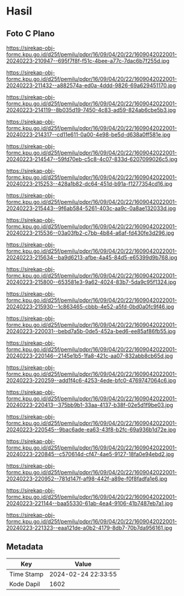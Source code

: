 # Hasil

## Foto C Plano

https://sirekap-obj-formc.kpu.go.id/d25f/pemilu/pdpr/16/09/04/20/22/1609042022001-20240223-210947--695f7f8f-f51c-4bee-a77c-7dac6b7f255d.jpg

https://sirekap-obj-formc.kpu.go.id/d25f/pemilu/pdpr/16/09/04/20/22/1609042022001-20240223-211432--a882574a-ed0a-4ddd-9826-69a629451170.jpg

https://sirekap-obj-formc.kpu.go.id/d25f/pemilu/pdpr/16/09/04/20/22/1609042022001-20240223-214119--8b035d19-7450-4c83-ad59-824ab6cbe5b3.jpg

https://sirekap-obj-formc.kpu.go.id/d25f/pemilu/pdpr/16/09/04/20/22/1609042022001-20240223-214317--cd11e611-0a00-4e98-be5d-d638a0ff581e.jpg

https://sirekap-obj-formc.kpu.go.id/d25f/pemilu/pdpr/16/09/04/20/22/1609042022001-20240223-214547--59fd70eb-c5c8-4c07-833d-6207099026c5.jpg

https://sirekap-obj-formc.kpu.go.id/d25f/pemilu/pdpr/16/09/04/20/22/1609042022001-20240223-215253--428a1b82-dc64-451d-b91a-f1277354cd16.jpg

https://sirekap-obj-formc.kpu.go.id/d25f/pemilu/pdpr/16/09/04/20/22/1609042022001-20240223-215443--9f6ab584-5261-403c-aa9c-0a8ae132033d.jpg

https://sirekap-obj-formc.kpu.go.id/d25f/pemilu/pdpr/16/09/04/20/22/1609042022001-20240223-215536--03a03fb2-c7bb-4b84-a6af-fd430fe3d296.jpg

https://sirekap-obj-formc.kpu.go.id/d25f/pemilu/pdpr/16/09/04/20/22/1609042022001-20240223-215634--ba9d6213-afbe-4a45-84d5-e65399d9b768.jpg

https://sirekap-obj-formc.kpu.go.id/d25f/pemilu/pdpr/16/09/04/20/22/1609042022001-20240223-215800--653581e3-9a62-4024-83b7-5da9c95f1324.jpg

https://sirekap-obj-formc.kpu.go.id/d25f/pemilu/pdpr/16/09/04/20/22/1609042022001-20240223-215930--1c863465-cbbb-4e52-a5fd-0bd0a0fc9f46.jpg

https://sirekap-obj-formc.kpu.go.id/d25f/pemilu/pdpr/16/09/04/20/22/1609042022001-20240223-220031--bebd7a5b-0de5-452a-bed6-ee85af86fb55.jpg

https://sirekap-obj-formc.kpu.go.id/d25f/pemilu/pdpr/16/09/04/20/22/1609042022001-20240223-220146--2145e1b5-1fa8-421c-aa07-832abb8cb65d.jpg

https://sirekap-obj-formc.kpu.go.id/d25f/pemilu/pdpr/16/09/04/20/22/1609042022001-20240223-220259--add1f4c6-4253-4ede-bfc0-4769747064c6.jpg

https://sirekap-obj-formc.kpu.go.id/d25f/pemilu/pdpr/16/09/04/20/22/1609042022001-20240223-220413--375bb9b1-33aa-4137-b38f-02e5d1f9be03.jpg

https://sirekap-obj-formc.kpu.go.id/d25f/pemilu/pdpr/16/09/04/20/22/1609042022001-20240223-220545--9bac6ade-ea63-43f8-b2fc-69a936b1d72e.jpg

https://sirekap-obj-formc.kpu.go.id/d25f/pemilu/pdpr/16/09/04/20/22/1609042022001-20240223-220845--c570614d-cf47-4ae5-9127-18fa0e94ebd2.jpg

https://sirekap-obj-formc.kpu.go.id/d25f/pemilu/pdpr/16/09/04/20/22/1609042022001-20240223-220952--781d147f-af98-442f-a89e-f0f8fadfa1e6.jpg

https://sirekap-obj-formc.kpu.go.id/d25f/pemilu/pdpr/16/09/04/20/22/1609042022001-20240223-221144--baa55330-61ab-4ea4-9106-41b7487eb7a1.jpg

https://sirekap-obj-formc.kpu.go.id/d25f/pemilu/pdpr/16/09/04/20/22/1609042022001-20240223-221323--eaa121de-a0b2-4179-8db7-70b7da956161.jpg


## Metadata

| Key        | Value               |
| ---------- | ------------------- |
| Time Stamp | 2024-02-24 22:33:55 |
| Kode Dapil | 1602                |



